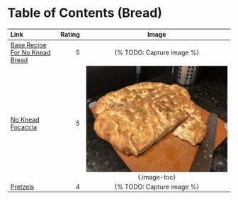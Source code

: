# Table of Contents (Bread)

| Link                                                                  | Rating | Image                                                           |
|:----------------------------------------------------------------------|-------:|:---------------------------------------------------------------:|
| [Base Recipe For No Knead Bread](./base_recipe_for_no_knead_bread.md) | 5      | {% TODO: Capture image %}                                       |
| [No Knead Focaccia](./no_knead_focaccia.md)                           | 5      | ![no_knead_focaccia.jpeg](./no_knead_focaccia.jpeg){.image-toc} |
| [Pretzels](./pretzels.md)                                             | 4      | {% TODO: Capture image %}                                       |
